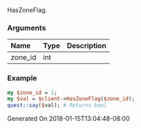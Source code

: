 HasZoneFlag.
### Arguments
**Name**|**Type**|**Description**
:---|:---|:---
zone_id|int|

### Example

```perl
my $zone_id = 1;
my $val = $client->HasZoneFlag($zone_id);
quest::say($val); # Returns bool
```


Generated On 2018-01-15T13:04:48-08:00